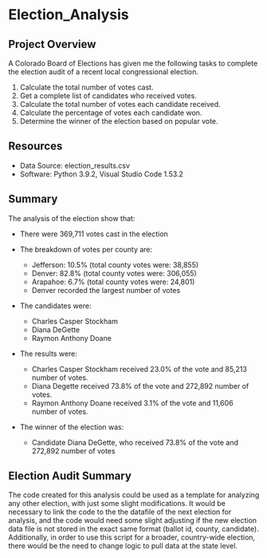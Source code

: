 # Election_Analysis

## Project Overview
A Colorado Board of Elections has given me the following tasks to complete the election audit of a recent local congressional election.

1. Calculate the total number of votes cast.
2. Get a complete list of candidates who received votes.
3. Calculate the total number of votes each candidate received.
4. Calculate the percentage of votes each candidate won.
5. Determine the winner of the election based on popular vote.

## Resources
- Data Source: election_results.csv
- Software: Python 3.9.2, Visual Studio Code 1.53.2

## Summary
The analysis of the election show that:
- There were 369,711 votes cast in the election
- The breakdown of votes per county are:
    - Jefferson: 10.5% (total county votes were: 38,855)
    - Denver: 82.8% (total county votes were: 306,055)
    - Arapahoe: 6.7% (total county votes were: 24,801)
    - Denver recorded the largest number of votes

- The candidates were:
    - Charles Casper Stockham
    - Diana DeGette
    - Raymon Anthony Doane

- The results were:
    - Charles Casper Stockham received 23.0% of the vote and 85,213 number of votes.
    - Diana Degette received 73.8% of the vote and 272,892 number of votes.
    - Raymon Anthony Doane received 3.1% of the vote and 11,606 number of votes.

- The winner of the election was:
    - Candidate Diana DeGette, who received 73.8% of the vote and 272,892 number of votes

## Election Audit Summary
   The code created for this analysis could be used as a template for analyzing any other election, 
   with just some slight modifications.  It would be necessary to link the code to the the datafile of the next election for analysis,
   and the code would need some slight adjusting if the new election data file is not stored in the exact same format (ballot id, county, candidate). 
   Additionally, in order to use this script for a broader, country-wide election, there would be the need to change logic to pull data at the state level.  
